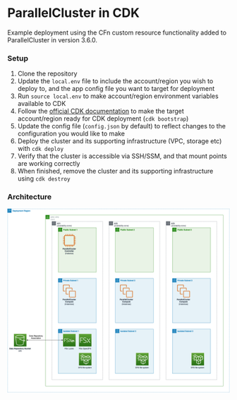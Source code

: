 # ParallelCluster in CDK

Example deployment using the CFn custom resource functionality added to ParallelCluster in version 3.6.0.

### Setup

1. Clone the repository
2. Update the `local.env` file to include the account/region you wish to deploy to, and the app config file you want to target for deployment
3. Run `source local.env` to make account/region environment variables available to CDK
4. Follow the [official CDK documentation](https://docs.aws.amazon.com/cdk/v2/guide/bootstrapping.html) to make the target account/region ready for CDK deployment (`cdk bootstrap`)
5. Update the config file (`config.json` by default) to reflect changes to the configuration you would like to make
7. Deploy the cluster and its supporting infrastructure (VPC, storage etc) with `cdk deploy`
8. Verify that the cluster is accessible via SSH/SSM, and that mount points are working correctly
9. When finished, remove the cluster and its supporting infrastructure using `cdk destroy`

### Architecture

![ParallelCluster CDK deployment architecture diagram](pcluster-cdk.png)